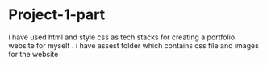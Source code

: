 # Project-1-part
i have used html and style css as tech stacks for creating a portfolio website for myself .
i have assest folder which contains css file and images for the website
